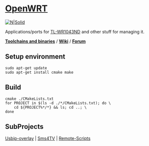 # [OpenWRT](https://openwrt.org/)

[![N|Solid](https://travis-ci.org/aenniw/OpenWRT.svg?branch=master)](https://travis-ci.org/aenniw/OpenWRT)

Applications/ports for [TL-WR1043ND](https://wiki.openwrt.org/toh/tp-link/tl-wr1043nd) and other stuff for managing it.

[**Toolchains and binaries**](https://downloads.openwrt.org/) /
[**Wiki**](https://wiki.openwrt.org/) / 
[**Forum**](https://forum.openwrt.org/)

## Setup environment
```
sudo apt-get update
sudo apt-get install cmake make
```

## Build
```
cmake ./CMakeLists.txt
for PROJECT in $(ls -d ./*/CMakeLists.txt); do \
    cd ${PROJECT%*/*} && ls; cd ..; \
done
```

## SubProjects
[Usbip-overlay](usbip-overlay/README.md) |
[Sms4TV](sms4TV-LE46B650/README.md) |
[Remote-Scripts](remote-scripts/README.md)